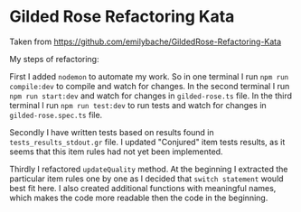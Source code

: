 # Gilded Rose Refactoring Kata

Taken from https://github.com/emilybache/GildedRose-Refactoring-Kata

My steps of refactoring:

First I added `nodemon` to automate my work.
So in one terminal I run `npm run compile:dev` to compile and watch for changes.
In the second terminal I run `npm run start:dev` and watch for changes in `gilded-rose.ts` file.
In the third terminal I run `npm run test:dev` to run tests and watch for changes in `gilded-rose.spec.ts` file.

Secondly I have written tests based on results found in `tests_results_stdout.gr` file. I updated "Conjured" item tests results, as it seems that this item rules had not yet been implemented.

Thirdly I refactored `updateQuality` method. At the beginning I extracted the particular item rules one by one as I decided that `switch statement` would best fit here. I also created additional functions with meaningful names, which makes the code more readable then the code in the beginning.